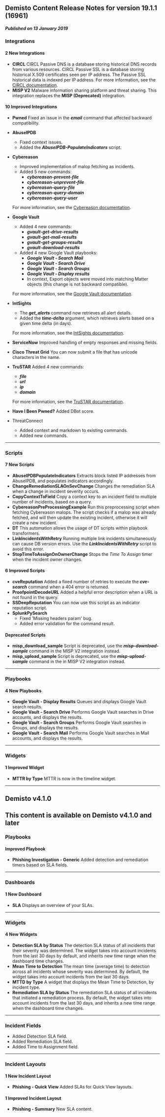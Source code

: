 ##  Demisto Content Release Notes for version 19.1.1 (16961) 
##### Published on 13 January 2019

### Integrations

####  2 New Integrations
- __CIRCL__
CIRCL Passive DNS is a database storing historical DNS records from various resources.
CIRCL Passive SSL is a database storing historical X.509 certificates seen per IP address. The Passive SSL historical data is indexed per IP address. For more information, see the [CIRCL documentation](https://support.demisto.com/hc/en-us/articles/360015114294).
- __MISP V2__
Malware information sharing platform and threat sharing.
This integration replaces the __MISP (Deprecated)__ integration.

####  10 Improved Integrations
- __Pwned__
Fixed an issue in the ___email___ command that affected backward compatibility.
- __AbuseIPDB__
  - Fixed context issues.
  - Added the ___AbuseIPDB-PopulateIndicators___ script.
- __Cybereason__
  - Improved implementation of malop fetching as incidents.
  - Added 5 new commands:
    - ___cybereason-prevent-file___
    - ___cybereason-unprevent-file___
    - ___cybereason-query-file___
    - ___cybereason-query-domain___
    - ___cybereason-query-user___

  For more information, see the [Cybereason documentation](https://support.demisto.com/hc/en-us/articles/360007903594).
- __Google Vault__
  - Added 4 new commands:
    - ___gvault-get-drive-results___
    - ___gvault-get-mail-results___
    - ___gvault-get-groups-results___
    - ___gvault-download-results___
  - Added 4 new Google Vault playbooks:
    - ___Google Vault - Search Mail___
    - ___Google Vault - Search Drive___
    - ___Google Vault - Search Groups___
    - ___Google Vault - Display results___
    - In context,  Export objects were moved into matching Matter objects (this change is not backward compatible).

  For more information, see the [Google Vault documentation](https://support.demisto.com/hc/en-us/articles/360010994213).
- __IntSights__
  - The ___get_alerts___ command now retrieves all alert details.
  - Added the ___time-delta___ argument, which retrieves alerts based on a given time delta (in days).

  For more information, see the [IntSights documentation](https://demisto.zendesk.com/hc/en-us/articles/360010956714).
- __ServiceNow__
Improved handling of empty responses and missing fields.
- __Cisco Threat Grid__
You can now submit a file that has unicode characters in the name.
- __TruSTAR__
Added 4 new commands:
  - ___file___
  - ___url___
  - ___ip___
  - ___domain___

  For more information, see the [TruSTAR documentation](https://support.demisto.com/hc/en-us/articles/360005445133).
- __Have I Been Pwned?__
Added DBot score.
- ThreatConnect
  - Added context and markdown to existing commands.
  - Added new commands.
---
### Scripts

####  7 New Scripts
- __AbuseIPDBPopulateIndicators__
Extracts block listed IP addresses from AbuseIPDB, and populates indicators accordingly.
- __ChangeRemediationSLAOnSevChange__
Changes the remediation SLA when a change in incident severity occurs.
- __CopyContextToField__
Copy a context key to an incident field to multiple number of incidents, based on a query.
- __CybereasonPreProcessingExample__
Run this preprocessing script when fetching Cybereason malops. The script checks if a malop was already fetched, and will then update the existing incident, otherwise it will create a new incident.
- __DT__
This automation allows the usage of DT scripts within playbook transformers.
- __LinkIncidentsWithRetry__
Running multiple link incidents simultaneously can cause DB version errors. Use the ___LinkIncidentsWithRetry___ script to avoid this error.
- __StopTimeToAssignOnOwnerChange__
Stops the _Time To Assign_ timer when the incident owner changes.

####  6 Improved Scripts
- __cveReputation__
Added a fixed number of retries to execute the ___cve-search___ command when a 404 error is returned.
- __ProofpointDecodeURL__
Added a helpful error description when a URL is not found in the query.
- __SSDeepReputation__
You can now use this script as an indicator reputation script.
- __SplunkPySearch__
  - Fixed 'Missing headers param' bug.
  - Added error validation for the command result.

#### Deprecated Scripts
- __misp_download_sample__
Script is deprecated, use the ___misp-download-sample___ command in the MISP V2 integration instead.
- __misp_upload_sample__
Script is deprecated, use the ___misp-upload-sample___ command in the in MISP V2 integration instead.

---
### Playbooks

####  4 New Playbooks
- __Google Vault - Display Results__
Queues and displays Google Vault search results.
- __Google Vault - Search Drive__
Performs Google Vault searches in Drive accounts, and displays the results.
- __Google Vault - Search Groups__
Performs Google Vault searches in Groups, and displays the results.
- __Google Vault - Search Mail__
Performs Google Vault searches in Mail accounts, and displays the results.


---

### Widgets
####  1 Improved Widget
- __MTTR by Type__
MTTR is now in the timeline widget.

---

## Demisto v4.1.0
This content is available on Demisto v4.1.0 and later
---
### Playbooks

####  Improved Playbook
- __Phishing Investigation - Generic__
Added detection and remediation timers based on SLA fields. 
---

### Dashboards
####  1 New Dashboard
- __SLA__
Displays an overview of your SLAs.
---
### Widgets
####  4 New Widgets
- __Detection SLA by Status__
The detection SLA status of all incidents that their severity was determined. The widget takes into account incidents from the last 30 days by default, and inherits new time range when the dashboard time changes.
- __Mean Time to Detection__
The mean time (average time) to detection across all incidents whose severity was determined. By default, the widget takes into account incidents from the last 30 days.
- __MTTD by Type__
A widget that displays the Mean Time to Detection, by incident type.
- __Remediation SLA by Status__
The remediation SLA status of all incidents that initiated a remediation process. By default, the widget takes into account incidents from the last 30 days, and inherits a new time range when the dashboard time changes.
---
### Incident Fields
- Added Detection SLA field.
- Added Remediation SLA field.
- Added Time to Assignment field.
---
### Incident Layouts

####  1 New Incident Layout
- __Phishing - Quick View__
Added SLAs for Quick View layouts.

####  1 Improved Incident Layout
- __Phishing - Summary__
New SLA content.

